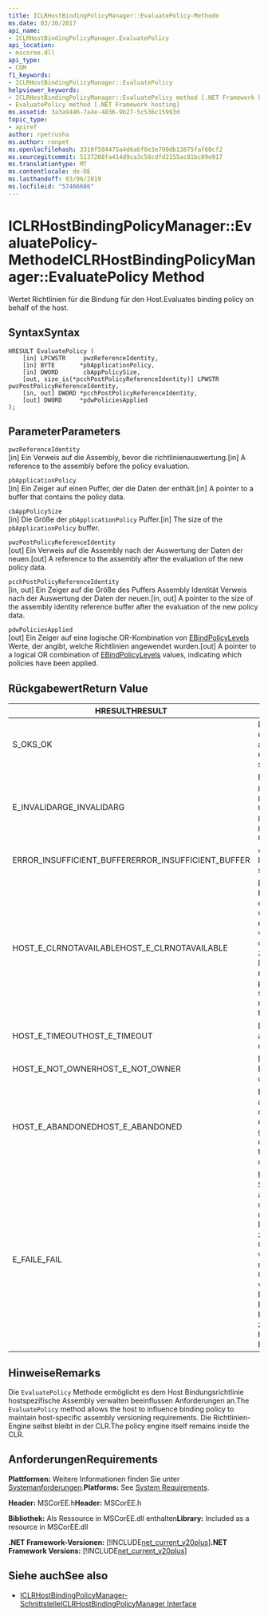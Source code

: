 ```yaml
---
title: ICLRHostBindingPolicyManager::EvaluatePolicy-Methode
ms.date: 03/30/2017
api_name:
- ICLRHostBindingPolicyManager.EvaluatePolicy
api_location:
- mscoree.dll
api_type:
- COM
f1_keywords:
- ICLRHostBindingPolicyManager::EvaluatePolicy
helpviewer_keywords:
- ICLRHostBindingPolicyManager::EvaluatePolicy method [.NET Framework hosting]
- EvaluatePolicy method [.NET Framework hosting]
ms.assetid: 3a3a9446-7a4e-4836-9b27-5c536c15993d
topic_type:
- apiref
author: rpetrusha
ms.author: ronpet
ms.openlocfilehash: 3310f584475a4d6a6f0e3e790db13875faf60cf2
ms.sourcegitcommit: 5137208fa414d9ca3c58cdfd2155ac81bc89e917
ms.translationtype: MT
ms.contentlocale: de-DE
ms.lasthandoff: 03/06/2019
ms.locfileid: "57466686"
---
```

# <a name="iclrhostbindingpolicymanagerevaluatepolicy-method"></a><span data-ttu-id="9936d-102">ICLRHostBindingPolicyManager::EvaluatePolicy-Methode</span><span class="sxs-lookup"><span data-stu-id="9936d-102">ICLRHostBindingPolicyManager::EvaluatePolicy Method</span></span>
<span data-ttu-id="9936d-103">Wertet Richtlinien für die Bindung für den Host.</span><span class="sxs-lookup"><span data-stu-id="9936d-103">Evaluates binding policy on behalf of the host.</span></span>  
  
## <a name="syntax"></a><span data-ttu-id="9936d-104">Syntax</span><span class="sxs-lookup"><span data-stu-id="9936d-104">Syntax</span></span>  
  
```  
HRESULT EvaluatePolicy (  
    [in] LPCWSTR     pwzReferenceIdentity,  
    [in] BYTE       *pbApplicationPolicy,  
    [in] DWORD       cbAppPolicySize,  
    [out, size_is(*pcchPostPolicyReferenceIdentity)] LPWSTR pwzPostPolicyReferenceIdentity,  
    [in, out] DWORD *pcchPostPolicyReferenceIdentity,  
    [out] DWORD     *pdwPoliciesApplied  
);  
```  
  
## <a name="parameters"></a><span data-ttu-id="9936d-105">Parameter</span><span class="sxs-lookup"><span data-stu-id="9936d-105">Parameters</span></span>  
 `pwzReferenceIdentity`  
 <span data-ttu-id="9936d-106">[in] Ein Verweis auf die Assembly, bevor die richtlinienauswertung.</span><span class="sxs-lookup"><span data-stu-id="9936d-106">[in] A reference to the assembly before the policy evaluation.</span></span>  
  
 `pbApplicationPolicy`  
 <span data-ttu-id="9936d-107">[in] Ein Zeiger auf einen Puffer, der die Daten der enthält.</span><span class="sxs-lookup"><span data-stu-id="9936d-107">[in] A pointer to a buffer that contains the policy data.</span></span>  
  
 `cbAppPolicySize`  
 <span data-ttu-id="9936d-108">[in] Die Größe der `pbApplicationPolicy` Puffer.</span><span class="sxs-lookup"><span data-stu-id="9936d-108">[in] The size of the `pbApplicationPolicy` buffer.</span></span>  
  
 `pwzPostPolicyReferenceIdentity`  
 <span data-ttu-id="9936d-109">[out] Ein Verweis auf die Assembly nach der Auswertung der Daten der neuen.</span><span class="sxs-lookup"><span data-stu-id="9936d-109">[out] A reference to the assembly after the evaluation of the new policy data.</span></span>  
  
 `pcchPostPolicyReferenceIdentity`  
 <span data-ttu-id="9936d-110">[in, out] Ein Zeiger auf die Größe des Puffers Assembly Identität Verweis nach der Auswertung der Daten der neuen.</span><span class="sxs-lookup"><span data-stu-id="9936d-110">[in, out] A pointer to the size of the assembly identity reference buffer after the evaluation of the new policy data.</span></span>  
  
 `pdwPoliciesApplied`  
 <span data-ttu-id="9936d-111">[out] Ein Zeiger auf eine logische OR-Kombination von [EBindPolicyLevels](../../../../docs/framework/unmanaged-api/hosting/ebindpolicylevels-enumeration.md) Werte, der angibt, welche Richtlinien angewendet wurden.</span><span class="sxs-lookup"><span data-stu-id="9936d-111">[out] A pointer to a logical OR combination of [EBindPolicyLevels](../../../../docs/framework/unmanaged-api/hosting/ebindpolicylevels-enumeration.md) values, indicating which policies have been applied.</span></span>  
  
## <a name="return-value"></a><span data-ttu-id="9936d-112">Rückgabewert</span><span class="sxs-lookup"><span data-stu-id="9936d-112">Return Value</span></span>  
  
|<span data-ttu-id="9936d-113">HRESULT</span><span class="sxs-lookup"><span data-stu-id="9936d-113">HRESULT</span></span>|<span data-ttu-id="9936d-114">Beschreibung</span><span class="sxs-lookup"><span data-stu-id="9936d-114">Description</span></span>|  
|-------------|-----------------|  
|<span data-ttu-id="9936d-115">S_OK</span><span class="sxs-lookup"><span data-stu-id="9936d-115">S_OK</span></span>|<span data-ttu-id="9936d-116">Die Auswertung wurde erfolgreich abgeschlossen.</span><span class="sxs-lookup"><span data-stu-id="9936d-116">The evaluation completed successfully.</span></span>|  
|<span data-ttu-id="9936d-117">E_INVALIDARG</span><span class="sxs-lookup"><span data-stu-id="9936d-117">E_INVALIDARG</span></span>|<span data-ttu-id="9936d-118">Entweder `pwzReferenceIdentity` oder `pbApplicationPolicy` ist ein null-Verweis.</span><span class="sxs-lookup"><span data-stu-id="9936d-118">Either `pwzReferenceIdentity` or `pbApplicationPolicy` is a null reference.</span></span>|  
|<span data-ttu-id="9936d-119">ERROR_INSUFFICIENT_BUFFER</span><span class="sxs-lookup"><span data-stu-id="9936d-119">ERROR_INSUFFICIENT_BUFFER</span></span>|<span data-ttu-id="9936d-120">`cbAppPolicySize` ist zu klein.</span><span class="sxs-lookup"><span data-stu-id="9936d-120">`cbAppPolicySize` is too small.</span></span>|  
|<span data-ttu-id="9936d-121">HOST_E_CLRNOTAVAILABLE</span><span class="sxs-lookup"><span data-stu-id="9936d-121">HOST_E_CLRNOTAVAILABLE</span></span>|<span data-ttu-id="9936d-122">Die common Language Runtime (CLR) wurde nicht in einen Prozess geladen wurde, oder die CLR ist in einem Zustand, in dem nicht verwalteten Code ausführen oder den Aufruf erfolgreich zu verarbeiten.</span><span class="sxs-lookup"><span data-stu-id="9936d-122">The common language runtime (CLR) has not been loaded into a process, or the CLR is in a state in which it cannot run managed code or process the call successfully.</span></span>|  
|<span data-ttu-id="9936d-123">HOST_E_TIMEOUT</span><span class="sxs-lookup"><span data-stu-id="9936d-123">HOST_E_TIMEOUT</span></span>|<span data-ttu-id="9936d-124">Der Aufruf ist ein Timeout aufgetreten.</span><span class="sxs-lookup"><span data-stu-id="9936d-124">The call timed out.</span></span>|  
|<span data-ttu-id="9936d-125">HOST_E_NOT_OWNER</span><span class="sxs-lookup"><span data-stu-id="9936d-125">HOST_E_NOT_OWNER</span></span>|<span data-ttu-id="9936d-126">Der Aufrufer ist nicht Besitzer der Sperre.</span><span class="sxs-lookup"><span data-stu-id="9936d-126">The caller does not own the lock.</span></span>|  
|<span data-ttu-id="9936d-127">HOST_E_ABANDONED</span><span class="sxs-lookup"><span data-stu-id="9936d-127">HOST_E_ABANDONED</span></span>|<span data-ttu-id="9936d-128">Ein Ereignis wurde abgebrochen, während sich der blockierte Thread oder eine Fiber darauf gewartet.</span><span class="sxs-lookup"><span data-stu-id="9936d-128">An event was canceled while a blocked thread or fiber was waiting on it.</span></span>|  
|<span data-ttu-id="9936d-129">E_FAIL</span><span class="sxs-lookup"><span data-stu-id="9936d-129">E_FAIL</span></span>|<span data-ttu-id="9936d-130">Ein Unbekannter Schwerwiegender Fehler ist aufgetreten.</span><span class="sxs-lookup"><span data-stu-id="9936d-130">An unknown catastrophic failure occurred.</span></span> <span data-ttu-id="9936d-131">Wenn eine Methode E_FAIL zurückgegeben hat, ist die CLR nicht mehr im Prozess verwendet werden.</span><span class="sxs-lookup"><span data-stu-id="9936d-131">After a method returns E_FAIL, the CLR is no longer usable within the process.</span></span> <span data-ttu-id="9936d-132">Nachfolgende Aufrufe zum Hosten der Methoden HOST_E_CLRNOTAVAILABLE zurück.</span><span class="sxs-lookup"><span data-stu-id="9936d-132">Subsequent calls to hosting methods return HOST_E_CLRNOTAVAILABLE.</span></span>|  
  
## <a name="remarks"></a><span data-ttu-id="9936d-133">Hinweise</span><span class="sxs-lookup"><span data-stu-id="9936d-133">Remarks</span></span>  
 <span data-ttu-id="9936d-134">Die `EvaluatePolicy` Methode ermöglicht es dem Host Bindungsrichtlinie hostspezifische Assembly verwalten beeinflussen Anforderungen an.</span><span class="sxs-lookup"><span data-stu-id="9936d-134">The `EvaluatePolicy` method allows the host to influence binding policy to maintain host-specific assembly versioning requirements.</span></span> <span data-ttu-id="9936d-135">Die Richtlinien-Engine selbst bleibt in der CLR.</span><span class="sxs-lookup"><span data-stu-id="9936d-135">The policy engine itself remains inside the CLR.</span></span>  
  
## <a name="requirements"></a><span data-ttu-id="9936d-136">Anforderungen</span><span class="sxs-lookup"><span data-stu-id="9936d-136">Requirements</span></span>  
 <span data-ttu-id="9936d-137">**Plattformen:** Weitere Informationen finden Sie unter [Systemanforderungen](../../../../docs/framework/get-started/system-requirements.md).</span><span class="sxs-lookup"><span data-stu-id="9936d-137">**Platforms:** See [System Requirements](../../../../docs/framework/get-started/system-requirements.md).</span></span>  
  
 <span data-ttu-id="9936d-138">**Header:** MSCorEE.h</span><span class="sxs-lookup"><span data-stu-id="9936d-138">**Header:** MSCorEE.h</span></span>  
  
 <span data-ttu-id="9936d-139">**Bibliothek:** Als Ressource in MSCorEE.dll enthalten</span><span class="sxs-lookup"><span data-stu-id="9936d-139">**Library:** Included as a resource in MSCorEE.dll</span></span>  
  
 <span data-ttu-id="9936d-140">**.NET Framework-Versionen:** [!INCLUDE[net_current_v20plus](../../../../includes/net-current-v20plus-md.md)]</span><span class="sxs-lookup"><span data-stu-id="9936d-140">**.NET Framework Versions:** [!INCLUDE[net_current_v20plus](../../../../includes/net-current-v20plus-md.md)]</span></span>  
  
## <a name="see-also"></a><span data-ttu-id="9936d-141">Siehe auch</span><span class="sxs-lookup"><span data-stu-id="9936d-141">See also</span></span>
- [<span data-ttu-id="9936d-142">ICLRHostBindingPolicyManager-Schnittstelle</span><span class="sxs-lookup"><span data-stu-id="9936d-142">ICLRHostBindingPolicyManager Interface</span></span>](../../../../docs/framework/unmanaged-api/hosting/iclrhostbindingpolicymanager-interface.md)

